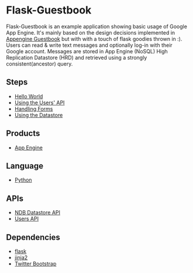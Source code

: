 # Flask-Guestbook

Flask-Guestbook is an example application showing basic usage of Google App
Engine. It's mainly based on the design decisions implemented in
[Appengine Guestbook][8] but with with a touch of flask goodies thrown in :).
Users can read & write text messages and optionally log-in with their Google
account. Messages are stored in App Engine (NoSQL) High Replication Datastore
(HRD) and retrieved using a strongly consistent(ancestor) query.

## Steps
- [Hello World][hello]
- [Using the Users' API][users]
- [Handling Forms][forms]
- [Using the Datastore][datastore]
 

## Products
- [App Engine][1]

## Language
- [Python][2]

## APIs
- [NDB Datastore API][3]
- [Users API][4]

## Dependencies
- [flask][5]
- [jinja2][6]
- [Twitter Bootstrap][7]

[1]: https://developers.google.com/appengine
[2]: https://python.org
[3]: https://developers.google.com/appengine/docs/python/ndb/
[4]: https://developers.google.com/appengine/docs/python/users/
[5]: http://flask.pocoo.org/docs/
[6]: http://jinja.pocoo.org/docs/
[7]: http://twitter.github.com/bootstrap/
[8]: https://github.com/GoogleCloudPlatform/appengine-guestbook-python
[9]: https://github.com/GoogleCloudPlatform/appengine-flask-skeleton
[hello]: https://github.com/jeffgodwyll/appengine-flask-guestbook/tree/part1-helloworld
[users]: https://github.com/jeffgodwyll/appengine-flask-guestbook/tree/part2-usingusers
[forms]: https://github.com/jeffgodwyll/appengine-flask-guestbook/tree/part3-handlingforms
[datastore]: https://github.com/jeffgodwyll/appengine-flask-guestbook/tree/part4-usingdatastore

